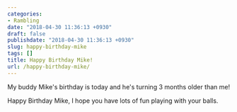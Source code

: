 ```yaml
---
categories:
- Rambling
date: "2018-04-30 11:36:13 +0930"
draft: false
publishdate: "2018-04-30 11:36:13 +0930"
slug: happy-birthday-mike
tags: []
title: Happy Birthday Mike!
url: /happy-birthday-mike/
---
```

My buddy Mike's birthday is today and he's turning 3 months older than
me!

Happy Birthday Mike, I hope you have lots of fun playing with your
balls.